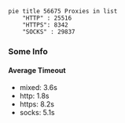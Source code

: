 
```mermaid
pie title 56675 Proxies in list
    "HTTP" : 25516
    "HTTPS": 8342
    "SOCKS" : 29837
```

### Some Info
#### Average Timeout

- mixed: 3.6s
- http: 1.8s
- https: 8.2s
- socks: 5.1s